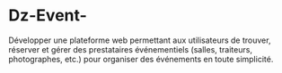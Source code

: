 # Dz-Event-
Développer une plateforme web permettant aux utilisateurs de trouver, réserver et gérer des prestataires événementiels (salles, traiteurs, photographes, etc.) pour organiser des événements en toute simplicité.
